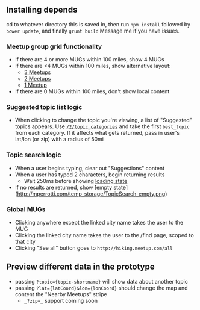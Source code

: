 ## Installing depends
cd to whatever directory this is saved in, then run `npm install` followed by `bower update`, and finally `grunt build`
Message me if you have issues.

### Meetup group grid functionality
* If there are 4 or more MUGs within 100 miles, show 4 MUGs
* If there are <4 MUGs within 100 miles, show alternative layout:
  * [3 Meetups](http://mperrotti.com/temp_storage/3mugs_centered.png)
  * [2 Meetups](http://mperrotti.com/temp_storage/2mugs_centered.png)
  * [1 Meetup](http://mperrotti.com/temp_storage/1mug_centered.png)
* If there are 0 MUGs within 100 miles, don't show local content

### Suggested topic list logic
* When clicking to change the topic you're viewing, a list of "Suggested" topics appears. Use [`/2/topic_categories`](http://www.meetup.com/meetup_api/docs/2/topic_categories/) and take the first `best_topic` from each category. If it affects what gets returned, pass in user's lat/lon (or zip) with a radius of 50mi

### Topic search logic
* When a user begins typing, clear out "Suggestions" content
* When a user has typed 2 characters, begin returning results
  * Wait 250ms before showing [loading state](http://mperrotti.com/temp_storage/TopicSearch_loading.png)
* If no results are returned, show [empty state] (http://mperrotti.com/temp_storage/TopicSearch_empty.png)

### Global MUGs
* Clicking anywhere except the linked city name takes the user to the MUG
* Clicking the linked city name takes the user to the /find page, scoped to that city
* Clicking "See all" button goes to `http://hiking.meetup.com/all`

## Preview different data in the prototype
* passing `?topic={topic-shortname}` will show data about another topic
* passing `?lat={latCoord}&lon={lonCoord}` should change the map and content the "Nearby Meetups" stripe
  * `_?zip=_` support coming soon
